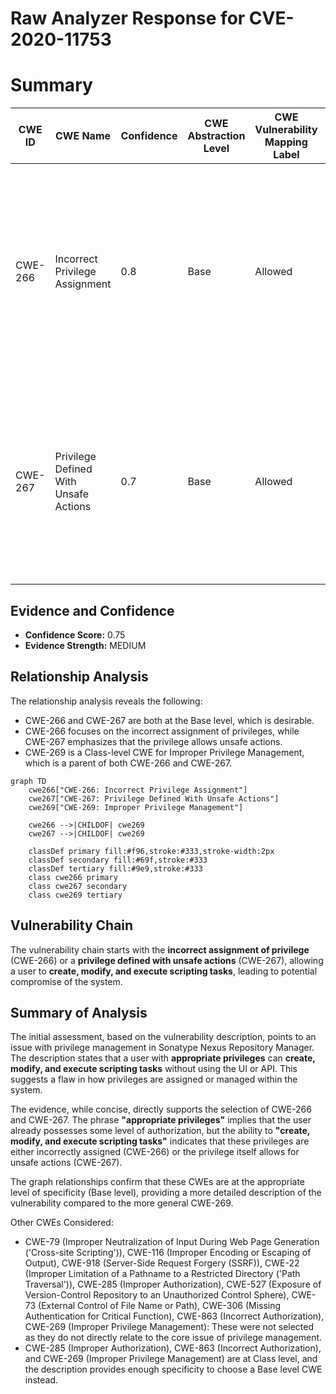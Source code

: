 # Raw Analyzer Response for CVE-2020-11753

# Summary
| CWE ID | CWE Name | Confidence | CWE Abstraction Level | CWE Vulnerability Mapping Label | CWE-Vulnerability Mapping Notes |
|---|---|---|---|---|---|
| CWE-266 | Incorrect Privilege Assignment | 0.8 | Base | Allowed | Primary CWE: The vulnerability allows a user with **appropriate privileges** to perform actions they should not normally be able to do, indicating an **incorrect assignment** of those privileges. |
| CWE-267 | Privilege Defined With Unsafe Actions | 0.7 | Base | Allowed | Secondary CWE: The ability to **create, modify, and execute scripting tasks** suggests the assigned privilege allows for actions that are inherently unsafe. |

## Evidence and Confidence

*   **Confidence Score:** 0.75
*   **Evidence Strength:** MEDIUM

## Relationship Analysis
The relationship analysis reveals the following:

*   CWE-266 and CWE-267 are both at the Base level, which is desirable.
*   CWE-266 focuses on the incorrect assignment of privileges, while CWE-267 emphasizes that the privilege allows unsafe actions.
*   CWE-269 is a Class-level CWE for Improper Privilege Management, which is a parent of both CWE-266 and CWE-267.

```mermaid
graph TD
    cwe266["CWE-266: Incorrect Privilege Assignment"]
    cwe267["CWE-267: Privilege Defined With Unsafe Actions"]
    cwe269["CWE-269: Improper Privilege Management"]

    cwe266 -->|CHILDOF| cwe269
    cwe267 -->|CHILDOF| cwe269

    classDef primary fill:#f96,stroke:#333,stroke-width:2px
    classDef secondary fill:#69f,stroke:#333
    classDef tertiary fill:#9e9,stroke:#333
    class cwe266 primary
    class cwe267 secondary
    class cwe269 tertiary
```

## Vulnerability Chain
The vulnerability chain starts with the **incorrect assignment of privilege** (CWE-266) or a **privilege defined with unsafe actions** (CWE-267), allowing a user to **create, modify, and execute scripting tasks**, leading to potential compromise of the system.

## Summary of Analysis
The initial assessment, based on the vulnerability description, points to an issue with privilege management in Sonatype Nexus Repository Manager. The description states that a user with **appropriate privileges** can **create, modify, and execute scripting tasks** without using the UI or API. This suggests a flaw in how privileges are assigned or managed within the system.

The evidence, while concise, directly supports the selection of CWE-266 and CWE-267. The phrase **"appropriate privileges"** implies that the user already possesses some level of authorization, but the ability to **"create, modify, and execute scripting tasks"** indicates that these privileges are either incorrectly assigned (CWE-266) or the privilege itself allows for unsafe actions (CWE-267).

The graph relationships confirm that these CWEs are at the appropriate level of specificity (Base level), providing a more detailed description of the vulnerability compared to the more general CWE-269.

Other CWEs Considered:
*   CWE-79 (Improper Neutralization of Input During Web Page Generation ('Cross-site Scripting')), CWE-116 (Improper Encoding or Escaping of Output), CWE-918 (Server-Side Request Forgery (SSRF)), CWE-22 (Improper Limitation of a Pathname to a Restricted Directory ('Path Traversal')), CWE-285 (Improper Authorization), CWE-527 (Exposure of Version-Control Repository to an Unauthorized Control Sphere), CWE-73 (External Control of File Name or Path), CWE-306 (Missing Authentication for Critical Function), CWE-863 (Incorrect Authorization), CWE-269 (Improper Privilege Management): These were not selected as they do not directly relate to the core issue of privilege management.
*   CWE-285 (Improper Authorization), CWE-863 (Incorrect Authorization), and CWE-269 (Improper Privilege Management) are at Class level, and the description provides enough specificity to choose a Base level CWE instead.